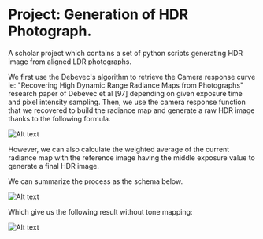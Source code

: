 # Project: Generation of HDR Photograph.

A scholar project which contains a set of python scripts generating HDR image from aligned LDR photographs.

We first use the Debevec's algorithm to retrieve the Camera response curve ie: "Recovering High Dynamic Range Radiance Maps from Photographs" research paper of Debevec et al [97] depending on given exposure time and pixel intensity sampling.
Then, we use the camera response function that we recovered to build the radiance map and generate a raw HDR image thanks to the following formula.

![Alt text](https://github.com/Yakusan/CHPS0932_TP2_HDR/blob/master/radiance_map_formula.jpg)

However, we can also calculate the weighted average of the current radiance map with the reference image having the middle exposure value to generate a final HDR image.

We can summarize the process as the schema below.

![Alt text](https://github.com/Yakusan/CHPS0932_TP2_HDR/blob/master/HDR_generation_steps.jpg)

Which give us the following result without tone mapping:

![Alt text](https://github.com/Yakusan/CHPS0932_TP2_HDR/blob/master/results/aligned_adjusted_HDR.hdr)